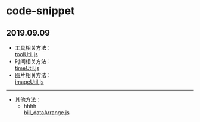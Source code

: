 # code-snippet
2019.09.09
---
- 工具相关方法：<br>
[toolUtil.js](https://github.com/Mathilda-Chen/code-snippet/blob/master/toolUtil.js)
- 时间相关方法：<br>
[timeUtil.js](https://github.com/Mathilda-Chen/code-snippet/blob/master/timeUtil.js)
- 图片相关方法：<br>
[imageUtil.js](https://github.com/Mathilda-Chen/code-snippet/blob/master/imageUtil.js)
---
- 其他方法：<br>
    - hhhh<br>
[bill_dataArrange.js](https://github.com/Mathilda-Chen/code-snippet/blob/master/bill_dataArrange.js)
